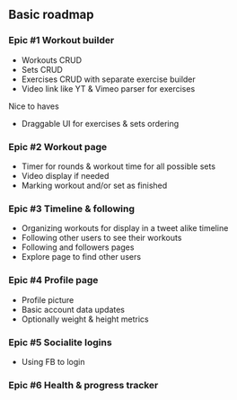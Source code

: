 
## Basic roadmap

### Epic #1 Workout builder

- Workouts CRUD
- Sets CRUD
- Exercises CRUD with separate exercise builder
- Video link like YT & Vimeo parser for exercises

Nice to haves

- Draggable UI for exercises & sets ordering

### Epic #2 Workout page

- Timer for rounds & workout time for all possible sets
- Video display if needed
- Marking workout and/or set as finished

### Epic #3 Timeline & following

- Organizing workouts for display in a tweet alike timeline
- Following other users to see their workouts
- Following and followers pages
- Explore page to find other users

### Epic #4 Profile page

- Profile picture
- Basic account data updates
- Optionally weight & height metrics

### Epic #5 Socialite logins

- Using FB to login

### Epic #6 Health & progress tracker
